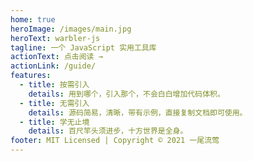 ```yaml
---
home: true
heroImage: /images/main.jpg
heroText: warbler-js
tagline: 一个 JavaScript 实用工具库
actionText: 点击阅读 →
actionLink: /guide/
features:
  - title: 按需引入
    details: 用到哪个，引入那个，不会白白增加代码体积。
  - title: 无需引入
    details: 源码简易，清晰，带有示例，直接复制文档即可使用。
  - title: 学无止境
    details: 百尺竿头须进步，十方世界是全身。
footer: MIT Licensed | Copyright © 2021 一尾流莺
---
```

